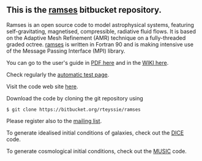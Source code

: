 [1]: https://bitbucket.org/rteyssie/ramses/wiki/Content
[2]: https://bitbucket.org/rteyssie/ramses/wiki/AutoTests
[3]: http://www.ics.uzh.ch/~teyssier/ramses/RAMSES.html
[4]: https://bitbucket.org/rteyssie/ramses/wiki/ramses_ug.pdf
[5]: https://bitbucket.org/vperret/dice
[6]: https://bitbucket.org/ohahn/music

## This is the [ramses](https://bitbucket.org/rteyssie/ramses) bitbucket repository.

Ramses is an open source code to model astrophysical systems, featuring self-gravitating, magnetised, compressible,
radiative fluid flows. It is based  on the Adaptive Mesh Refinement (AMR)  technique on a  fully-threaded graded octree. 
[ramses](https://bitbucket.org/rteyssie/ramses) is written in  Fortran 90 and is making intensive use of the Message 
Passing Interface (MPI) library.

You can go to the user's guide in [PDF here][4] and in the [WIKI here][1].

Check regularly the [automatic test page][2].

Visit the code web site [here][3].

Download the code by cloning the git repository using 
```
$ git clone https://bitbucket.org/rteyssie/ramses
```
Please register also to the [mailing list](http://groups.google.com/group/ramses_users).

To generate idealised initial conditions of galaxies, check out the [DICE][5] code.

To generate cosmological initial conditions, check out the [MUSIC][6] code.